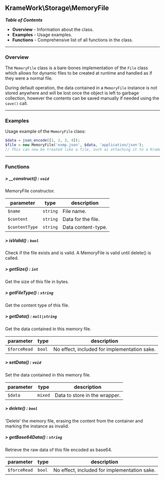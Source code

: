 ## KrameWork\Storage\MemoryFile

***Table of Contents***
* **Overview** - Information about the class.
* **Examples** - Usage examples.
* **Functions** - Comprehensive list of all functions in the class.

___
### Overview
The `MemoryFile` class is a bare-bones implementation of the `File` class which allows for dynamic files to be created at runtime and handled as if they were a normal file.

During default operation, the data contained in a `MemoryFile` instance is not stored anywhere and will be lost once the object is left to garbage collection, however the contents can be saved manually if needed using the `save()` call.
___
### Examples
Usage example of the `MemoryFile` class:
```php
$data = json_encode([1, 2, 3, 4]);
$file = new MemoryFile('exmp.json', $data, 'application/json');
// This can now be treated like a file, such as attaching it to a KrameWork\Mailing\Mail object!
```
___
### Functions
##### > __construct() : `void`
MemoryFile constructor.

parameter | type | description
--- | --- | ---
`$name` | `string` | File name.
`$content` | `string` | Data for the file.
`$contentType` | `string` | Data content-type.
##### > isValid() : `bool`
Check if the file exists and is valid. A MemoryFile is valid until delete() is called.
##### > getSize() : `int`
Get the size of this file in bytes.
##### > getFileType() : `string`
Get the content type of this file.
##### > getData() : `null|string`
Get the data contained in this memory file.

parameter | type | description
--- | --- | ---
`$forceRead` | `bool` | No effect, included for implementation sake.
##### > setData() : `void`
Set the data contained in this memory file.

parameter | type | description
--- | --- | ---
`$data` | `mixed` | Data to store in the wrapper.
##### > delete() : `bool`
'Delete' the memory file, erasing the content from the container and marking the instance as invalid.
##### > getBase64Data() : `string`
Retrieve the raw data of this file encoded as base64.

parameter | type | description
--- | --- | ---
`$forceRead` | `bool` | No effect, included for implementation sake.